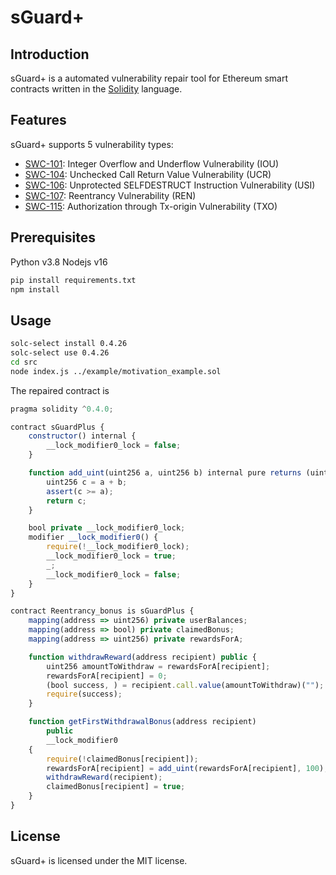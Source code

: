 # sGuard+
## Introduction
sGuard+ is a automated vulnerability repair tool for Ethereum smart contracts written in the <a  href ="https://github.com/ethereum/solidity">Solidity</a> language.

## Features
sGuard+ supports 5 vulnerability types:
- <a  href ="https://swcregistry.io/docs/SWC-101">SWC-101</a>: Integer Overflow and Underflow Vulnerability (IOU)
- <a  href ="https://swcregistry.io/docs/SWC-104">SWC-104</a>: Unchecked Call Return Value Vulnerability (UCR)
- <a  href ="https://swcregistry.io/docs/SWC-106">SWC-106</a>: Unprotected SELFDESTRUCT Instruction Vulnerability (USI)
- <a  href ="https://swcregistry.io/docs/SWC-107">SWC-107</a>: Reentrancy Vulnerability (REN)
- <a  href ="https://swcregistry.io/docs/SWC-115">SWC-115</a>: Authorization through Tx-origin Vulnerability (TXO)


<!-- ## Docker
Use the --- docker image.
```bash
docker pull ---
```
To share a directory in the container:
```bash
docker run -it -v ---
``` -->

<!-- ## Install -->
## Prerequisites
Python v3.8
Nodejs v16

```bash
pip install requirements.txt
npm install
```

## Usage
```bash
solc-select install 0.4.26
solc-select use 0.4.26
cd src
node index.js ../example/motivation_example.sol
```
The repaired contract is 
```javascript
pragma solidity ^0.4.0;

contract sGuardPlus {
    constructor() internal {
        __lock_modifier0_lock = false;
    }

    function add_uint(uint256 a, uint256 b) internal pure returns (uint256) {
        uint256 c = a + b;
        assert(c >= a);
        return c;
    }

    bool private __lock_modifier0_lock;
    modifier __lock_modifier0() {
        require(!__lock_modifier0_lock);
        __lock_modifier0_lock = true;
        _;
        __lock_modifier0_lock = false;
    }
}

contract Reentrancy_bonus is sGuardPlus {
    mapping(address => uint256) private userBalances;
    mapping(address => bool) private claimedBonus;
    mapping(address => uint256) private rewardsForA;

    function withdrawReward(address recipient) public {
        uint256 amountToWithdraw = rewardsForA[recipient];
        rewardsForA[recipient] = 0;
        (bool success, ) = recipient.call.value(amountToWithdraw)("");
        require(success);
    }

    function getFirstWithdrawalBonus(address recipient)
        public
        __lock_modifier0
    {
        require(!claimedBonus[recipient]);
        rewardsForA[recipient] = add_uint(rewardsForA[recipient], 100);
        withdrawReward(recipient);
        claimedBonus[recipient] = true;
    }
}

```

## License
sGuard+ is licensed under the MIT license.


